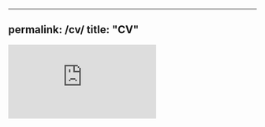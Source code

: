 ---
permalink: /cv/
title: "CV"
--
<embed src="https://tatumdmortimer.github.io/assets/pdfs/2020-06_cv.pdf" type="application/pdf"/>
